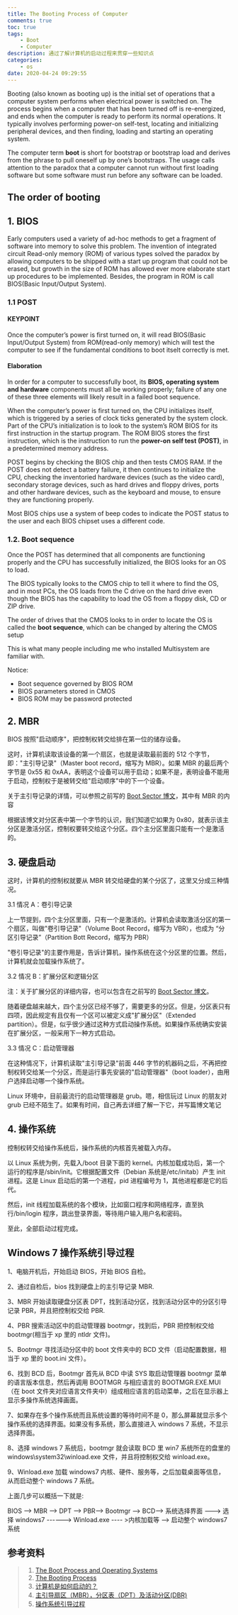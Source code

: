 ```yaml
---
title: The Booting Process of Computer
comments: true
toc: true
tags:
    - Boot
    - Computer
description: 通过了解计算机的启动过程来贯穿一些知识点
categories:
    - os
date: 2020-04-24 09:29:55
---
```


Booting (also known as booting up) is the initial set of operations that a computer system performs when electrical power is switched on. The process begins when a computer that has been turned off is re-energized, and ends when the computer is ready to perform its normal operations.
It typically involves performing power-on self-test, locating and initializing peripheral devices, and then finding, loading and starting an operating system.

The computer term **boot** is short for bootstrap or bootstrap load and derives from the phrase to pull oneself up by one’s bootstraps. The usage calls attention to the paradox that a computer cannot run without first loading software but some software must run before any software can be loaded.

## The order of booting

## 1. BIOS

Early computers used a variety of ad-hoc methods to get a fragment of software into memory to solve this problem. The invention of integrated circuit Read-only memory (ROM) of various types solved the paradox by allowing computers to be shipped with a start up program that could not be erased, but growth in the size of ROM has allowed ever more elaborate start up procedures to be implemented.
Besides, the program in ROM is call BIOS(Basic Input/Output System).

### 1.1 POST

#### KEYPOINT

Once the computer’s power is first turned on, it will read BIOS(Basic Input/Output System) from ROM(read-only memory) which will test the computer to see if the fundamental conditions to boot itselt correctly is met.

#### Elaboration

In order for a computer to successfully boot, its **BIOS, operating system and hardware** components must all be working properly; failure of any one of these three elements will likely result in a failed boot sequence.

When the computer’s power is first turned on, the CPU initializes itself, which is triggered by a series of clock ticks generated by the system clock. Part of the CPU’s initialization is to look to the system’s ROM BIOS for its first instruction in the startup program. The ROM BIOS stores the first instruction, which is the instruction to run the **power-on self test (POST)**, in a predetermined memory address.

POST begins by checking the BIOS chip and then tests CMOS RAM. If the POST does not detect a battery failure, it then continues to initialize the CPU, checking the inventoried hardware devices (such as the video card), secondary storage devices, such as hard drives and floppy drives, ports and other hardware devices, such as the keyboard and mouse, to ensure they are functioning properly.

Most BIOS chips use a system of beep codes to indicate the POST status to the user and each BIOS chipset uses a different code.

### 1.2. Boot sequence

Once the POST has determined that all components are functioning properly and the CPU has successfully initialized, the BIOS looks for an OS to load.

The BIOS typically looks to the CMOS chip to tell it where to find the OS, and in most PCs, the OS loads from the C drive on the hard drive even though the BIOS has the capability to load the OS from a floppy disk, CD or ZIP drive.

The order of drives that the CMOS looks to in order to locate the OS is called the **boot sequence**, which can be changed by altering the CMOS setup

This is what many people including me who installed Multisystem are familiar with.

Notice:

-   Boot sequence governed by BIOS ROM
-   BIOS parameters stored in CMOS
-   BIOS ROM may be password protected

## 2. MBR

BIOS 按照"启动顺序"，把控制权转交给排在第一位的储存设备。

这时，计算机读取该设备的第一个扇区，也就是读取最前面的 512 个字节，即："主引导记录"（Master boot record，缩写为 MBR）。如果 MBR 的最后两个字节是 0x55 和 0xAA，表明这个设备可以用于启动；如果不是，表明设备不能用于启动，控制权于是被转交给"启动顺序"中的下一个设备。

关于主引导记录的详情，可以参照之前写的 [Boot Sector 博文](https://xuj.me/2020/04/24/infosec/backup_recovery/0.boot_sector/)，其中有 MBR 的内容

根据该博文对分区表中第一个字节的认识，我们知道它如果为 0x80，就表示该主分区是激活分区，控制权要转交给这个分区。四个主分区里面只能有一个是激活的。

## 3. 硬盘启动

这时，计算机的控制权就要从 MBR 转交给硬盘的某个分区了，这里又分成三种情况。

3.1 情况 A：卷引导记录

上一节提到，四个主分区里面，只有一个是激活的。计算机会读取激活分区的第一个扇区，叫做"卷引导记录"（Volume Boot Record，缩写为 VBR），也成为 “分区引导记录”（Partition Bott Record，缩写为 PBR）

"卷引导记录"的主要作用是，告诉计算机，操作系统在这个分区里的位置。然后，计算机就会加载操作系统了。

3.2 情况 B：扩展分区和逻辑分区

注：关于扩展分区的详细内容，也可以包含在之前写的 [Boot Sector 博文](https://xuj.me/2020/04/24/infosec/backup_recovery/0.boot_sector/)。

随着硬盘越来越大，四个主分区已经不够了，需要更多的分区。但是，分区表只有四项，因此规定有且仅有一个区可以被定义成"扩展分区"（Extended partition）。但是，似乎很少通过这种方式启动操作系统。如果操作系统确实安装在扩展分区，一般采用下一种方式启动。

3.3 情况 C：启动管理器

在这种情况下，计算机读取"主引导记录"前面 446 字节的机器码之后，不再把控制权转交给某一个分区，而是运行事先安装的"启动管理器"（boot loader），由用户选择启动哪一个操作系统。

Linux 环境中，目前最流行的启动管理器是 grub。嗯，相信玩过 Linux 的朋友对 grub 已经不陌生了。如果有时间，自己再去详细了解一下它，并写篇博文笔记

## 4. 操作系统

控制权转交给操作系统后，操作系统的内核首先被载入内存。

以 Linux 系统为例，先载入/boot 目录下面的 kernel。内核加载成功后，第一个运行的程序是/sbin/init。它根据配置文件（Debian 系统是/etc/initab）产生 init 进程。这是 Linux 启动后的第一个进程，pid 进程编号为 1，其他进程都是它的后代。

然后，init 线程加载系统的各个模块，比如窗口程序和网络程序，直至执行/bin/login 程序，跳出登录界面，等待用户输入用户名和密码。

至此，全部启动过程完成。

## Windows 7 操作系统引导过程

1、电脑开机后，开始启动 BIOS，开始 BIOS 自检。

2、通过自检后，bios 找到硬盘上的主引导记录 MBR.

3、MBR 开始读取硬盘分区表 DPT，找到活动分区，找到活动分区中的分区引导记录 PBR，并且把控制权交给 PBR.

4、PBR 搜索活动区中的启动管理器 bootmgr，找到后，PBR 把控制权交给 bootmgr(相当于 xp 里的 ntldr 文件)。

5、Bootmgr 寻找活动分区中的 boot 文件夹中的 BCD 文件（启动配置数据，相当于 xp 里的 boot.ini 文件）。

6、找到 BCD 后，Bootmgr 首先从 BCD 中读 SYS 取启动管理器 bootmgr 菜单的语言版本信息，然后再调用 BOOTMGR 与相应语言的 BOOTMGR.EXE.MUI （在 boot 文件夹对应语言文件夹中）组成相应语言的启动菜单，之后在显示器上显示多操作系统选择画面。

7、如果存在多个操作系统而且系统设置的等待时间不是 0，那么屏幕就显示多个操作系统的选择界面。如果没有多系统，那么直接进入 windows 7 系统，不显示选择界面。

8、选择 windows 7 系统后，bootmgr 就会读取 BCD 里 win7 系统所在的盘里的 windows\system32\winload.exe 文件，并且将控制权交给 winload.exe。

9、Winload.exe 加载 windows7 内核、硬件、服务等，之后加载桌面等信息，从而启动整个 windows 7 系统。

上面几步可以概括一下就是:

BIOS --> MBR --> DPT --> PBR--> Bootmgr --> BCD--> 系统选择界面 ---> 选择 windows7 ------> Winload.exe ---- >内核加载等 --> 启动整个 windows7 系统

## 参考资料

> 1. [The Boot Process and Operating Systems](http://www.c-jump.com/CIS24/Slides/Booting/Booting.html)
> 2. [The Booting Process](https://www.vskills.in/certification/tutorial/it-support/the-booting-process/)
> 3. [计算机是如何启动的？](http://www.ruanyifeng.com/blog/2013/02/booting.html)
> 4. [主引导扇区（MBR），分区表（DPT）及活动分区(DBR)](https://blog.csdn.net/lanxinju/article/details/5714124)
> 5. [操作系统引导过程](https://www.jianshu.com/p/f11e6e5d5c81)
